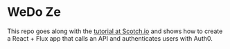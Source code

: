 # WeDo Ze

This repo goes along with the [tutorial at Scotch.io](https://scotch.io/tutorials/build-a-react-flux-app-with-user-authentication) and shows how to create a React + Flux app that calls an API and authenticates users with Auth0.
